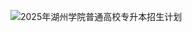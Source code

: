 ![2025年湖州学院普通高校专升本招生计划](https://github.com/user-attachments/assets/c5b7aca8-17f7-4044-8c38-354019b16a61)
